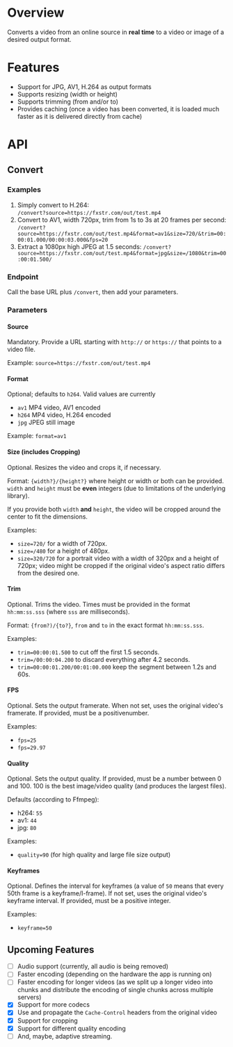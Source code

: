 # Overview

Converts a video from an online source in **real time** to a video or image of a desired output
format.

# Features
- Support for JPG, AV1, H.264 as output formats
- Supports resizing (width or height)
- Supports trimming (from and/or to)
- Provides caching (once a video has been converted, it is loaded much faster as it is delivered
    directly from cache) 

# API

## Convert

### Examples

1. Simply convert to H.264:    
    `/convert?source=https://fxstr.com/out/test.mp4`
2. Convert to AV1, width 720px, trim from 1s to 3s at 20 frames per second:
    `/convert?source=https://fxstr.com/out/test.mp4&format=av1&size=720/&trim=00:00:01.000/00:00:03.000&fps=20`
3. Extract a 1080px high JPEG at 1.5 seconds:
    `/convert?source=https://fxstr.com/out/test.mp4&format=jpg&size=/1080&trim=00:00:01.500/`

### Endpoint
Call the base URL plus `/convert`, then add your parameters.

### Parameters

#### Source
Mandatory. Provide a URL starting with `http://` or `https://` that points to a video file.

Example: `source=https://fxstr.com/out/test.mp4`

#### Format

Optional; defaults to `h264`. Valid values are currently
- `av1` MP4 video, AV1 encoded
- `h264` MP4 video, H.264 encoded
- `jpg` JPEG still image

Example: `format=av1`

#### Size (includes Cropping)

Optional. Resizes the video and crops it, if necessary.

Format: `{width?}/{height?}` where height or width or both can be provided. `width` and `height`
must be **even** integers (due to limitations of the underlying library). 

If you provide both `width` **and** `height`, the video will be cropped around the center to fit the
dimensions.

Examples:
- `size=720/` for a width of 720px.
- `size=/480` for a height of 480px.
- `size=320/720` for a portrait video with a width of 320px and a height of 720px; video might be
    cropped if the original video's aspect ratio differs from the desired one.

#### Trim

Optional. Trims the video. Times must be provided in the format `hh:mm:ss.sss` (where `sss` are
milliseconds).

Format: `{from?)/{to?}`, `from` and `to` in the exact format `hh:mm:ss.sss`.

Examples: 
- `trim=00:00:01.500` to cut off the first 1.5 seconds.
- `trim=/00:00:04.200` to discard everything after 4.2 seconds.
- `trim=00:00:01.200/00:01:00.000` keep the segment between 1.2s and 60s.

#### FPS

Optional. Sets the output framerate. When not set, uses the original video's framerate. If provided,
must be a positivenumber.

Examples: 
- `fps=25`
- `fps=29.97`

#### Quality

Optional. Sets the output quality. If provided, must be a number between 0 and 100. 100 is the
best image/video quality (and produces the largest files).

Defaults (according to Ffmpeg):
- h264: `55`
- av1: `44`
- jpg: `80`

Examples:
- `quality=90` (for high quality and large file size output)

#### Keyframes

Optional. Defines the interval for keyframes (a value of `50` means that every 50th frame is a
keyframe/I-frame). If not set, uses the original video's keyframe interval. If provided,
must be a positive integer.

Examples:
- `keyframe=50`


## Upcoming Features
- [ ] Audio support (currently, all audio is being removed)
- [ ] Faster encoding (depending on the hardware the app is running on)
- [ ] Faster encoding for longer videos (as we split up a longer video into chunks and distribute
    the encoding of single chunks across multiple servers)
- [x] Support for more codecs
- [x] Use and propagate the `Cache-Control` headers from the original video
- [x] Support for cropping
- [x] Support for different quality encoding
- [ ] And, maybe, adaptive streaming.

<link rel="stylesheet" href="/styles/style.css">